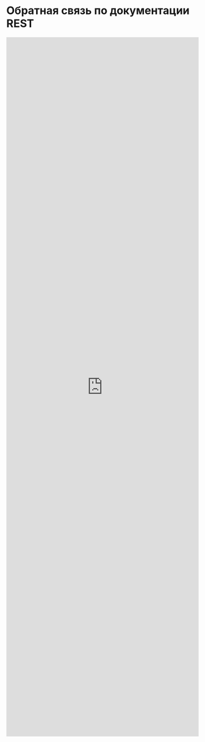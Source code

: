 # Обратная связь по документации REST

<html>
<iframe style="background: rgb(255, 255, 255); height: 1835px;" height="700" width="100%" frameborder="0" src="https://dev.1c-bitrix.ru/forms/diplodoc_rest_anketa_24.php?IFRAME=Y">
  </iframe>
</html>